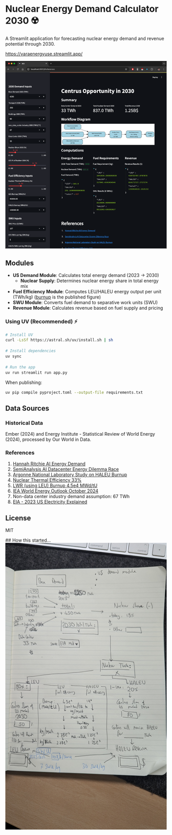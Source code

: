 # Nuclear Energy Demand Calculator 2030 ☢️

A Streamlit application for forecasting nuclear energy demand and revenue potential through 2030.

https://varaenergyuse.streamlit.app/

![Streamlit App](assets/Pasted%20image%2020241120203512.png)

## Modules

- **US Demand Module**: Calculates total energy demand (2023 -> 2030)
    - **Nuclear Supply**: Determines nuclear energy share in total energy mix
- **Fuel Efficiency Module**: Computes LEU/HALEU energy output per unit (TWh/kg) ([burnup](https://www.euronuclear.org/glossary/burn-up) is the published figure)
- **SWU Module**: Converts fuel demand to separative work units (SWU)
- **Revenue Module**: Calculates revenue based on fuel supply and pricing

### Using UV (Recommended) ⚡
```bash
# Install UV
curl -LsSf https://astral.sh/uv/install.sh | sh

# Install dependencies
uv sync

# Run the app
uv run streamlit run app.py
```

When publishing:
```bash
uv pip compile pyproject.toml --output-file requirements.txt
```

## Data Sources

### Historical Data
Ember (2024) and Energy Institute - Statistical Review of World Energy (2024), processed by Our World in Data.

### References
1. [Hannah Ritchie AI Energy Demand](https://www.sustainabilitybynumbers.com/p/ai-energy-demand)
2. [SemiAnalysis AI Datacenter Energy Dilemma Race](https://semianalysis.com/2024/03/13/ai-datacenter-energy-dilemma-race/)
3. [Argonne National Laboratory Study on HALEU Burnup](https://publications.anl.gov/anlpubs/2023/06/182926.pdf)
4. [Nuclear Thermal Efficiency 33%](https://www.nuclear-power.com/nuclear-engineering/thermodynamics/laws-of-thermodynamics/thermal-efficiency/)
5. [LWR (using LEU) Burnup 4.5e4 MWd/tU](https://www.euronuclear.org/glossary/burn-up/)
6. [IEA World Energy Outlook October 2024](https://www.iea.org/reports/world-energy-outlook-2024)
7. Non-data center industry demand assumption: 67 TWh
8. [EIA - 2023 US Electricity Explained](https://www.eia.gov/energyexplained/electricity/electricity-in-the-us-generation-capacity-and-sales.php)

## License
MIT

## How this started...
![How this started...](assets/PXL_20241120_125802610.jpg)
